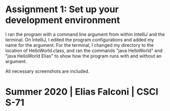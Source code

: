 # Assignment 1: Set up your development environment 

I ran the program with a command line argument from within IntelliJ and the terminal. 
On IntelliJ, I edited the program configurations and added my name for the argument. 
For the terminal, I changed my directory to the location of HelloWorld.class, and ran the commands "java HelloWorld" and "java HelloWorld Elias" to show how the program runs with and without an argument. 

All necessary screenshots are included.

# Summer 2020 | Elias Falconi | CSCI S-71

